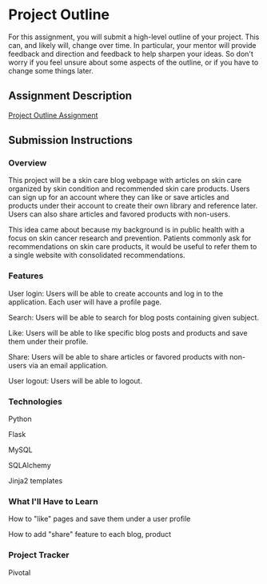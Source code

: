 # Project Outline
For this assignment, you will submit a high-level outline of your project. This can, and likely will, change over time. In particular, your mentor will provide feedback and direction and feedback to help sharpen your ideas. So don't worry if you feel unsure about some aspects of the outline, or if you have to change some things later.

## Assignment Description
[Project Outline Assignment](https://education.launchcode.org/liftoff/assignments/project-outline/)

## Submission Instructions

### Overview
This project will be a skin care blog webpage with articles on skin care organized by skin condition and recommended skin care products.  Users can sign up for an account where they can like or save articles and products under their account to create their own library and reference later.  Users can also share articles and favored products with non-users.  

This idea came about because my background is in public health with a focus on skin cancer research and prevention.  Patients commonly ask for recommendations on skin care products, it would be useful to refer them to a single website with consolidated recommendations.  
### Features
User login: Users will be able to create accounts and log in to the application. Each user will have a profile page.

Search: Users will be able to search for blog posts containing given subject.

Like: Users will be able to like specific blog posts and products and save them under their profile.

Share: Users will be able to share articles or favored products with non-users via an email application.

User logout: Users will be able to logout.
### Technologies
Python

Flask

MySQL

SQLAlchemy

Jinja2 templates

### What I'll Have to Learn
How to "like" pages and save them under a user profile

How to add "share" feature to each blog, product

### Project Tracker
Pivotal
